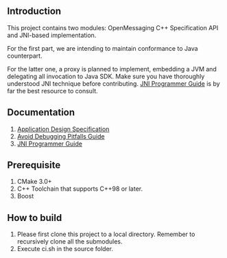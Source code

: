 ## Introduction
This project contains two modules: OpenMessaging C++ Specification API and JNI-based implementation.

For the first part, we are intending to maintain conformance to Java counterpart. 

For the latter one, a proxy is planned to implement, embedding a JVM and delegating all invocation to Java SDK. Make 
sure you have thoroughly understood JNI technique before contributing. [JNI Programmer Guide](doc/JNI_guide.pdf) is by 
far the best resource to consult.


## Documentation

1. [Application Design Specification](doc/ApplicationDesignSpecification.md)
2. [Avoid Debugging Pitfalls Guide](doc/Debug.md)
3. [JNI Programmer Guide](doc/JNI_guide.pdf)

## Prerequisite 
1. CMake 3.0+
2. C++ Toolchain that supports C++98 or later.
3. Boost

## How to build

1. Please first clone this project to a local directory. Remember to recursively clone all the submodules.
2. Execute ci.sh in the source folder.